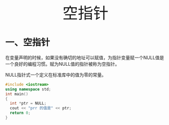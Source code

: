 <center><font size=50>空指针</font></center>

# 一、空指针

在变量声明的时候，如果没有确切的地址可以赋值，为指针变量赋一个NULL值是一个良好的编程习惯。赋为NULL值的指针被称为空指针。

NULL指针式一个定义在标准库中的值为零的常量。

```c++
#include <iostream>
using namespace std;
int main()
{
  int *ptr = NULL;
  cout << "prr 的值是" << ptr;
  return 0;
}
```

